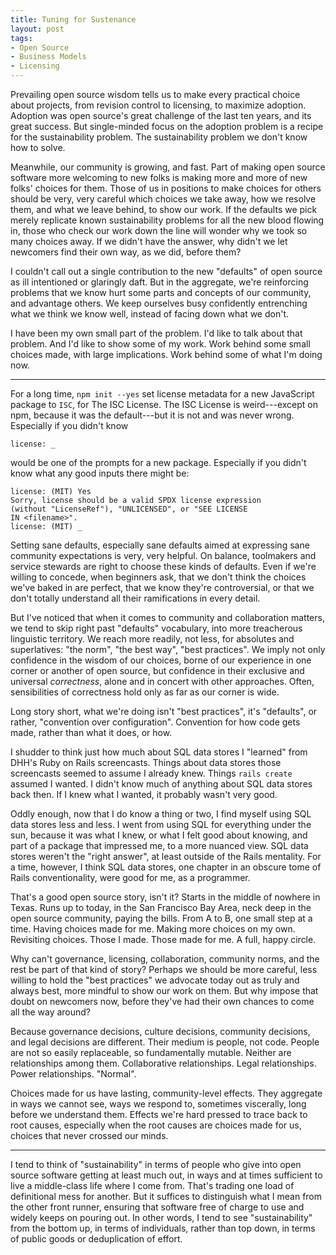 ```yaml
---
title: Tuning for Sustenance
layout: post
tags:
- Open Source
- Business Models
- Licensing
---
```


Prevailing open source wisdom tells us to make every
practical choice about projects, from revision control to
licensing, to maximize adoption.  Adoption was open source's
great challenge of the last ten years, and its great
success.  But single-minded focus on the adoption problem is
a recipe for the sustainability problem.  The sustainability
problem we don't know how to solve.

Meanwhile, our community is growing, and fast.  Part of
making open source software more welcoming to new folks is
making more and more of new folks' choices for them. Those
of us in positions to make choices for others should be
very, very careful which choices we take away, how we
resolve them, and what we leave behind, to show our work.
If the defaults we pick merely replicate known
sustainability problems for all the new blood flowing in,
those who check our work down the line will wonder why we
took so many choices away.  If we didn't have the answer,
why didn't we let newcomers find their own way, as we did,
before them?

I couldn't call out a single contribution to the new
"defaults" of open source as ill intentioned or glaringly
daft.  But in the aggregate, we're reinforcing problems that
we know hurt some parts and concepts of our community, and
advantage others.  We keep ourselves busy confidently
entrenching what we think we know well, instead of facing
down what we don't.

I have been my own small part of the problem.  I'd like to
talk about that problem.  And I'd like to show some of my
work.  Work behind some small choices made, with large
implications.  Work behind some of what I'm doing now.

---

For a long time, `npm init --yes` set license metadata for a
new JavaScript package to `ISC`, for The ISC License.  The
ISC License is weird---except on npm, because it was the
default---but it is not and was never wrong.  Especially if
you didn't know

```shellsession
license: _
```

would be one of the prompts for a new package.  Especially
if you didn't know what any good inputs there might be:

```shellsession
license: (MIT) Yes
Sorry, license should be a valid SPDX license expression
(without "LicenseRef"), "UNLICENSED", or "SEE LICENSE
IN <filename>".
license: (MIT) _
```

Setting sane defaults, especially sane defaults aimed at
expressing sane community expectations is very, very
helpful.  On balance, toolmakers and service stewards are
right to choose these kinds of defaults.  Even if we're
willing to concede, when beginners ask, that we don't think
the choices we've baked in are perfect, that we know they're
controversial, or that we don't totally understand all their
ramifications in every detail.

But I've noticed that when it comes to community and
collaboration matters, we tend to skip right past "defaults"
vocabulary, into more treacherous linguistic territory.  We
reach more readily, not less, for absolutes and
superlatives: "the norm", "the best way", "best practices".
We imply not only confidence in the wisdom of our choices,
borne of our experience in one corner or another of open
source, but confidence in their exclusive and universal
_correctness_, alone and in concert with other approaches.
Often, sensibilities of correctness hold only as far as our
corner is wide.

Long story short, what we're doing isn't "best practices",
it's "defaults", or rather, "convention over configuration".
Convention for how code gets made, rather than what it does,
or how.

I shudder to think just how much about SQL data stores I
"learned" from DHH's Ruby on Rails screencasts.  Things
about data stores those screencasts seemed to assume I
already knew.  Things `rails create` assumed I wanted.  I
didn't know much of anything about SQL data stores back
then.  If I knew what I wanted, it probably wasn't very
good.

Oddly enough, now that I do know a thing or two, I find
myself using SQL data stores less and less.  I went from
using SQL for everything under the sun, because it was what
I knew, or what I felt good about knowing, and part of a
package that impressed me, to a more nuanced view.  SQL data
stores weren't the "right answer", at least outside of the
Rails mentality.  For a time, however, I think SQL data
stores, one chapter in an obscure tome of Rails
conventionality, were good for me, as a programmer.

That's a good open source story, isn't it? Starts in the
middle of nowhere in Texas.  Runs up to today, in the San
Francisco Bay Area, neck deep in the open source community,
paying the bills.  From A to B, one small step at a time.
Having choices made for me. Making more choices on my own.
Revisiting choices. Those I made.  Those made for me.  A
full, happy circle.

Why can't governance, licensing, collaboration, community
norms, and the rest be part of that kind of story? Perhaps
we should be more careful, less willing to hold the "best
practices" we advocate today out as truly and always best,
more mindful to show our work on them.  But why impose that
doubt on newcomers now, before they've had their own chances
to come all the way around?

Because governance decisions, culture decisions, community
decisions, and legal decisions are different.  Their medium
is people, not code.  People are not so easily replaceable,
so fundamentally mutable.  Neither are relationships among
them. Collaborative relationships. Legal relationships.
Power relationships.  "Normal".

Choices made for us have lasting, community-level effects.
They aggregate in ways we cannot see, ways we respond to,
sometimes viscerally, long before we understand them.
Effects we're hard pressed to trace back to root causes,
especially when the root causes are choices made for us,
choices that never crossed our minds.

---

I tend to think of "sustainability" in terms of people who
give into open source software getting at least much out, in
ways and at times sufficient to live a middle-class life
where I come from.  That's trading one load of definitional
mess for another.  But it suffices to distinguish what I
mean from the other front runner, ensuring that software
free of charge to use and widely keeps on pouring out.  In
other words, I tend to see "sustainability" from the bottom
up, in terms of individuals, rather than top down, in terms
of public goods or deduplication of effort.
